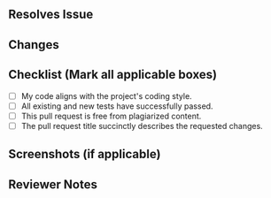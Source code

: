 ## Resolves Issue

<!-- Remove this section if not applicable -->
<!-- Example: Resolves #15 -->

## Changes

<!-- Provide a brief description of the changes introduced by this pull request. -->

## Checklist (Mark all applicable boxes)

<!-- Please mark the checkboxes, by putting an x inside -->
<!-- Example: [x] Lorem ipsum dolor sit amet. -->

- [ ] My code aligns with the project's coding style.
- [ ] All existing and new tests have successfully passed.
- [ ] This pull request is free from plagiarized content.
- [ ] The pull request title succinctly describes the requested changes.

## Screenshots (if applicable)

<!-- Include screenshots showcasing the changes, especially for UI-related updates. -->

## Reviewer Notes

<!-- Include any important information or instructions for reviewers if applicable -->
